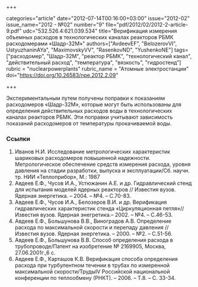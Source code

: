 +++

categories="article"
date="2012-07-14T00:16:00+03:00"
issue="2012-02"
issue_name="2012 - №02"
number="9"
file="pdf/2012/02/2012-2-article-9.pdf"
udc="532.526.4:621.039.534"
title="Верификация измерения объемных расходов в технологических каналах реакторов РБМК расходомерами «Шадр-32М»"
authors=["AvdeevEF", "BelozerovVI", UstyuzhaninAYa", "MaximovskyVV", "RasenkovND", "YushenkoNE"]
tags=["расходомер", "Шадр-32М", "реактор РБМК", "технологический канал", "действительный расход", "температура", "вязкость", "гидростенд"]
rubric = "nuclearpowerplants"
rubric_name = "Aтомные электростанции"
doi="https://doi.org/10.26583/npe.2012.2.09"

+++

Экспериментальным путем получены поправки к показаниям расходомеров «Шадр-32М», которые могут быть использованы для определения действительных расходов воды в технологических каналах реакторов РБМК. Эти поправки учитывают зависимость показаний расходомеров от температуры прокачиваемой воды.

### Ссылки

1. Иванов Н.И. Исследование метрологических характеристик шариковых расходомеров повышенной надежности. Метрологическое обеспечение средств измерения расхода, уровня давления на стадии разработки, выпуска и эксплуатации/Сб. научн. тр. НИИ «Теплоприбор», М.: 1987
2. Авдеев Е.Ф., Чусов И.А., Устюжанин А.Е. и др. Гидравлический стенд для испытания моделей ядерных реакторов // Известия вузов. Ядерная энергетика. – 2004. – №4. – С.70-83.
3. Авдеев Е.Ф., Чусов И.А., Белозеров В.И. и др. Верификация гидравлических характеристик стенда «Циркуляционная петля»// Известия вузов. Ядерная энегретика.– 2002. – №4. – С.46-53.
4. Авдеев Е.Ф., Большунова В.В., Виноградов А.В. Определение расхода по максимальной скорости и перепаду давления // Известия вузов. Ядерная энергетика. – 2000. – №2. – С.51-56.
5. Авдеев Е.Ф., Большунова В.В. Способ определения расхода в трубопроводе/Патент на изобретение № 2169905, Москва, 27.06.2001г.,6 с.
6. Авдеев Е.Ф., Карташов К.В. Верификация способа определения расхода при турбулентном течении в трубах по измеренной максимальной скорости/ТрудыIV Российской национальной конференции по теплообмену (РНКТ). – 2006. – Т.8. – С. 33-34.